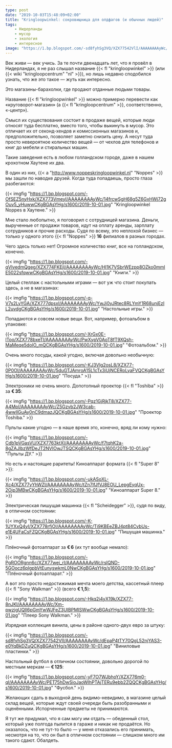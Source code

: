 ```yaml
---
type: post
date: "2019-10-03T15:48:09+02:00"
title: "Kringloopwinkel: сокровищница для олдфагов (и обычных людей)"
tags:
    - Нидерланды
    - мусор
    - экология
    - интересное
image: "https://1.bp.blogspot.com/-sd8fyhSg3VQ/XZX77542VlI/AAAAAAAAyWc/dEpaP4tTY70QgL52njYAS3-e0YqBkDZuQCKgBGAsYHg/s1600/2019-10-01.jpg"
---
```


Век живи — век учись. За те почти двенадцать лет, что я провёл в Нидерландах, я не раз слышал название {{< fl "kringloopwinkel" >}} (или {{< wiki "kringloopcentrum" "nl" >}}), но лишь недавно сподобился узнать, что же это такое — жуть как интересно.

Это магазины-барахолки, где продают отданные людьми товары.

<!--more-->

Название {{< fl "kringloopwinkel" >}} можно примерно перевести как «круговорот-магазин» (а {{< fl "kringloopcentrum" >}}, соответственно, «-центр»).

Смысл их существования состоит в продаже вещей, которые люди относят туда бесплатно, вместо того, чтобы выкинуть в мусор. Это отличает их от секонд-хендов и комиссионных магазинов и, предположительно, позволяет заметно снизить цену. А несут туда просто невероятное количество вещей — от чехлов для телефонов и книг до мебели и стиральных машин.

Такие заведения есть в любом голландском городе, даже в нашем крохотном Хаутене их два.

В один из них, {{< a "http://www.noppeskringloopwinkel.nl" "Noppes" >}} мы зашли по наводке друзей. Когда туда попадаешь, просто глаза разбегаются:

{{< imgfig "https://1.bp.blogspot.com/-OfSEZ5nyHxk/XZX773VmeyI/AAAAAAAAyWc/14frcwSgH68g5Z6GxHWj72gOuv5_yHuwwCKgBGAsYHg/s1600/2019-10-01.jpg" "Kringloopwinkel Noppes в Хаутене." >}}

Мне стало любопытно, я поговорил с сотрудницей магазина. Деньги, вырученные от продажи товаров, идут на оплату аренды, зарплату сотрудников и прочие расходы. Судя по всему, это неплохой бизнес — только у одного этого {{< fl "Noppes" >}} **16** филиалов в разных городах.

Чего здесь только нет! Огромное количество книг, все на голландском, конечно.

{{< imgfig "https://1.bp.blogspot.com/-qVIvedmQgeg/XZX774FKEjI/AAAAAAAAyWc/HI1K7VSbrWEzpp8OZko0mmlE5022sfqwwCKgBGAsYHg/s1600/2019-10-01.jpg" "Книги." >}}

Целый стеллаж с настольными играми — вот уж что стоит покупать здесь, а не в магазинах:

{{< imgfig "https://1.bp.blogspot.com/-q-V7s2LyYGA/XZX777dpsxI/AAAAAAAAyWc/YwJj0yJRtec8RLYmY1R68unjEzIL2uvdgCKgBGAsYHg/s1600/2019-10-01.jpg" "Настольные игры." >}}

Попадаются и совсем новые вещи. Вот, например, фотоальбом в упаковке:

{{< imgfig "https://1.bp.blogspot.com/-XrGx0E-lToo/XZX778bxeTI/AAAAAAAAyWc/PwXypV0AoT8fT9XQsh-MaMeqe5dolO_mQCKgBGAsYHg/s1600/2019-10-01.jpg" "Фотоальбом." >}}

Очень много посуды, какой угодно, включая довольно необычную:

{{< imgfig "https://1.bp.blogspot.com/-KJ3Vlg2osL8/XZX77-0P0OI/AAAAAAAAyWc/5duGTJAmroA15L1cTx3iUjNCERoLyaFVQCKgBGAsYHg/s1600/2019-10-01.jpg" "Посуда." >}}

Электроники не очень много. Допотопный проектор {{< fl "Toshiba" >}} за **€ 35**:

{{< imgfig "https://1.bp.blogspot.com/-Pqz1GjRjkT8/XZX77-A4MpI/AAAAAAAAyWc/Z5Gzvb2JW3cab-4wwIlGuAy0nC9dmazJQCKgBGAsYHg/s1600/2019-10-01.jpg" "Проектор Toshiba." >}}

Пульты какие угодно — в наше время это, конечно, вряд ли кому нужно:

{{< imgfig "https://1.bp.blogspot.com/-Cdb1pVGasVU/XZX7763ktXI/AAAAAAAAyWc/f7tqhK2a-8gZAJlbzWfDeJT2NVIOwJTSQCKgBGAsYHg/s1600/2019-10-01.jpg" "Пульты ДУ." >}}

Но есть и настоящие раритеты! Киноаппарат формата {{< fl "Super 8" >}}:

{{< imgfig "https://1.bp.blogspot.com/-ukASoXL-Xc4/XZX77yYhWZI/AAAAAAAAyWc/tZn7lfJfVJ8EOU_LepgEyqUx-2Ojp3MBwCKgBGAsYHg/s1600/2019-10-01.jpg" "Киноаппарат Super 8." >}}

Электрическая пишущая машинка {{< fl "Scheidegger" >}}, судя по виду, в отличном состоянии:

{{< imgfig "https://1.bp.blogspot.com/-K-1UYXxQ4yI/XZX778rfjOI/AAAAAAAAyWc/Ti9KBEeZBJ4pt84CvbUs-e1E4UFaCsFZQCKgBGAsYHg/s1600/2019-10-01.jpg" "Пишущая машинка." >}}

Плёночный фотоаппарат за **€ 6** (их тут вообще немало):

{{< imgfig "https://1.bp.blogspot.com/-PgROORgnn6c/XZX77wej_rI/AAAAAAAAyWc/rsIQND-5GOocz6plgpbVtEunyswkmL0NwCKgBGAsYHg/s1600/2019-10-01.jpg" "Плёночный фотоаппарат." >}}

А вот это просто недостижимая мечта моего детства, кассетный плеер {{< fl "Sony Walkman" >}} (всего **€ 1,5**):

{{< imgfig "https://1.bp.blogspot.com/-Hkq2i4yX19k/XZX77-8nJKI/AAAAAAAAyWc/Xm-pwzjgUQIl6pGmYwWJFeZ3UIBPMISWwCKgBGAsYHg/s1600/2019-10-01.jpg" "Плеер Sony Walkman." >}}

Изрядная коллекция винила, цены в районе одного-двух евро за штуку:

{{< imgfig "https://1.bp.blogspot.com/-sd8fyhSg3VQ/XZX77542VlI/AAAAAAAAyWc/dEpaP4tTY70QgL52njYAS3-e0YqBkDZuQCKgBGAsYHg/s1600/2019-10-01.jpg" "Виниловые пластинки." >}}

Настольный футбол в отличном состоянии, довольно дорогой по местным меркам — **€ 125**:

{{< imgfig "https://1.bp.blogspot.com/-yF7O7WJbhoY/XZX776m0-qI/AAAAAAAAyWc/PET75hDwSioJaoWlhPTAjTERu9ebb2ZQQCKgBGAsYHg/s1600/2019-10-01.jpg" "Фусбол." >}}

Желающих сдать в выходной день видимо-невидимо, в магазине целый склад вещей, которые ждут своей очереди быть разобранными и оценёнными. Испорченные предметы не принимаются.

Я тут же придумал, что я сам могу им отдать — обеденный стол, который уже полгода пылится в гараже и никак не продаётся. Но оказалось, что не тут-то было — у меня отказались его принимать, несмотря на то, что он был в отличном состоянии — слишком много им такого сдают. Обалдеть.


